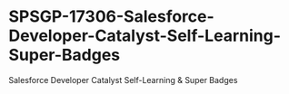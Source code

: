 # SPSGP-17306-Salesforce-Developer-Catalyst-Self-Learning-Super-Badges
Salesforce Developer Catalyst Self-Learning &amp; Super Badges
